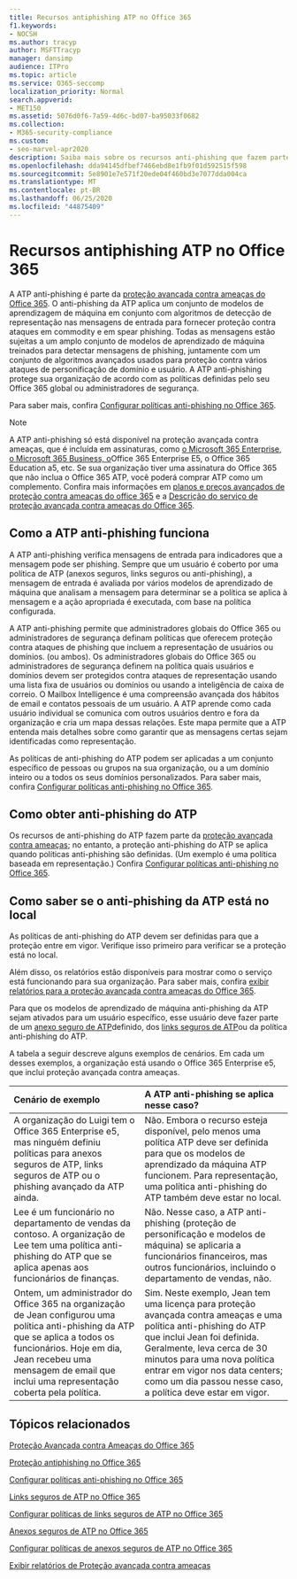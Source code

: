 ```yaml
---
title: Recursos antiphishing ATP no Office 365
f1.keywords:
- NOCSH
ms.author: tracyp
author: MSFTTracyp
manager: dansimp
audience: ITPro
ms.topic: article
ms.service: O365-seccomp
localization_priority: Normal
search.appverid:
- MET150
ms.assetid: 5076d0f6-7a59-4d6c-bd07-ba95033f0682
ms.collection:
- M365-security-compliance
ms.custom:
- seo-marvel-apr2020
description: Saiba mais sobre os recursos anti-phishing que fazem parte da proteção avançada contra ameaças do Office 365 para oferecer proteção para os ataques de mercadorias phishing de & de Spear.
ms.openlocfilehash: dda94145dfbef7466ebd8e1fb9f01d592515f598
ms.sourcegitcommit: 5e8901e7e571f20ede04f460bd3e7077dda004ca
ms.translationtype: MT
ms.contentlocale: pt-BR
ms.lasthandoff: 06/25/2020
ms.locfileid: "44875409"
---
```

# <a name="atp-anti-phishing-capabilities-in-office-365"></a>Recursos antiphishing ATP no Office 365

A ATP anti-phishing é parte da [proteção avançada contra ameaças do Office 365](office-365-atp.md). O anti-phishing da ATP aplica um conjunto de modelos de aprendizagem de máquina em conjunto com algoritmos de detecção de representação nas mensagens de entrada para fornecer proteção contra ataques em commodity e em spear phishing. Todas as mensagens estão sujeitas a um amplo conjunto de modelos de aprendizado de máquina treinados para detectar mensagens de phishing, juntamente com um conjunto de algoritmos avançados usados para proteção contra vários ataques de personificação de domínio e usuário. A ATP anti-phishing protege sua organização de acordo com as políticas definidas pelo seu Office 365 global ou administradores de segurança.
  
Para saber mais, confira [Configurar políticas anti-phishing no Office 365](set-up-anti-phishing-policies.md).
  
> [!NOTE]
> A ATP anti-phishing só está disponível na proteção avançada contra ameaças, que é incluída em assinaturas, como [o Microsoft 365 Enterprise](https://www.microsoft.com/microsoft-365/enterprise/home), [o Microsoft 365 Business, o](https://www.microsoft.com/microsoft-365/business)Office 365 Enterprise E5, o Office 365 Education a5, etc. Se sua organização tiver uma assinatura do Office 365 que não inclua o Office 365 ATP, você poderá comprar ATP como um complemento. Confira mais informações em [planos e preços avançados de proteção contra ameaças do office 365](https://products.office.com/exchange/advance-threat-protection) e a [Descrição do serviço de proteção avançada contra ameaças do Office 365](https://docs.microsoft.com/office365/servicedescriptions/office-365-advanced-threat-protection-service-description).

## <a name="how-atp-anti-phishing-works"></a>Como a ATP anti-phishing funciona

A ATP anti-phishing verifica mensagens de entrada para indicadores que a mensagem pode ser phishing. Sempre que um usuário é coberto por uma política de ATP (anexos seguros, links seguros ou anti-phishing), a mensagem de entrada é avaliada por vários modelos de aprendizado de máquina que analisam a mensagem para determinar se a política se aplica à mensagem e a ação apropriada é executada, com base na política configurada.
  
A ATP anti-phishing permite que administradores globais do Office 365 ou administradores de segurança definam políticas que oferecem proteção contra ataques de phishing que incluem a representação de usuários ou domínios. (ou ambos). Os administradores globais do Office 365 ou administradores de segurança definem na política quais usuários e domínios devem ser protegidos contra ataques de representação usando uma lista fixa de usuários ou domínios ou usando a inteligência de caixa de correio. O Mailbox Intelligence é uma compreensão avançada dos hábitos de email e contatos pessoais de um usuário. A ATP aprende como cada usuário individual se comunica com outros usuários dentro e fora da organização e cria um mapa dessas relações. Este mapa permite que a ATP entenda mais detalhes sobre como garantir que as mensagens certas sejam identificadas como representação.
  
As políticas de anti-phishing do ATP podem ser aplicadas a um conjunto específico de pessoas ou grupos na sua organização, ou a um domínio inteiro ou a todos os seus domínios personalizados. Para saber mais, confira [Configurar políticas anti-phishing no Office 365](set-up-anti-phishing-policies.md).
  
## <a name="how-to-get-atp-anti-phishing"></a>Como obter anti-phishing do ATP

Os recursos de anti-phishing do ATP fazem parte da [proteção avançada contra ameaças](office-365-atp.md); no entanto, a proteção anti-phishing do ATP se aplica quando políticas anti-phishing são definidas. (Um exemplo é uma política baseada em representação.) Confira [Configurar políticas anti-phishing no Office 365](set-up-anti-phishing-policies.md).
  
## <a name="how-to-know-if-atp-anti-phishing-is-in-place"></a>Como saber se o anti-phishing da ATP está no local

As políticas de anti-phishing do ATP devem ser definidas para que a proteção entre em vigor. Verifique isso primeiro para verificar se a proteção está no local.

Além disso, os relatórios estão disponíveis para mostrar como o serviço está funcionando para sua organização. Para saber mais, confira [exibir relatórios para a proteção avançada contra ameaças do Office 365](view-reports-for-atp.md).

Para que os modelos de aprendizado de máquina anti-phishing da ATP sejam ativados para um usuário específico, esse usuário deve fazer parte de um [anexo seguro de ATP](atp-safe-attachments.md)definido, dos [links seguros de ATP](atp-safe-links.md)ou da política anti-phishing do ATP. 

A tabela a seguir descreve alguns exemplos de cenários. Em cada um desses exemplos, a organização está usando o Office 365 Enterprise e5, que inclui proteção avançada contra ameaças.
  
|**Cenário de exemplo**|**A ATP anti-phishing se aplica nesse caso?**|
|:-----|:-----|
|A organização do Luigi tem o Office 365 Enterprise e5, mas ninguém definiu políticas para anexos seguros de ATP, links seguros de ATP ou o phishing avançado da ATP ainda.|Não. Embora o recurso esteja disponível, pelo menos uma política ATP deve ser definida para que os modelos de aprendizado da máquina ATP funcionem. Para representação, uma política anti-phishing do ATP também deve estar no local.|
|Lee é um funcionário no departamento de vendas da contoso. A organização de Lee tem uma política anti-phishing do ATP que se aplica apenas aos funcionários de finanças.|Não. Nesse caso, a ATP anti-phishing (proteção de personificação e modelos de máquina) se aplicaria a funcionários financeiros, mas outros funcionários, incluindo o departamento de vendas, não.|
|Ontem, um administrador do Office 365 na organização de Jean configurou uma política anti-phishing da ATP que se aplica a todos os funcionários. Hoje em dia, Jean recebeu uma mensagem de email que inclui uma representação coberta pela política.|Sim. Neste exemplo, Jean tem uma licença para proteção avançada contra ameaças e uma política anti-phishing do ATP que inclui Jean foi definida. Geralmente, leva cerca de 30 minutos para uma nova política entrar em vigor nos data centers; como um dia passou nesse caso, a política deve estar em vigor.|

## <a name="related-topics"></a>Tópicos relacionados

[Proteção Avançada contra Ameaças do Office 365](office-365-atp.md)
  
[Proteção antiphishing no Office 365](anti-phishing-protection.md)
  
[Configurar políticas anti-phishing no Office 365](set-up-anti-phishing-policies.md)
  
[Links seguros de ATP no Office 365](atp-safe-links.md)
  
[Configurar políticas de links seguros de ATP no Office 365](set-up-atp-safe-links-policies.md)
  
[Anexos seguros de ATP no Office 365](atp-safe-attachments.md)
  
[Configurar políticas de anexos seguros de ATP no Office 365](set-up-atp-safe-attachments-policies.md)
  
[Exibir relatórios de Proteção avançada contra ameaças](view-reports-for-atp.md)
